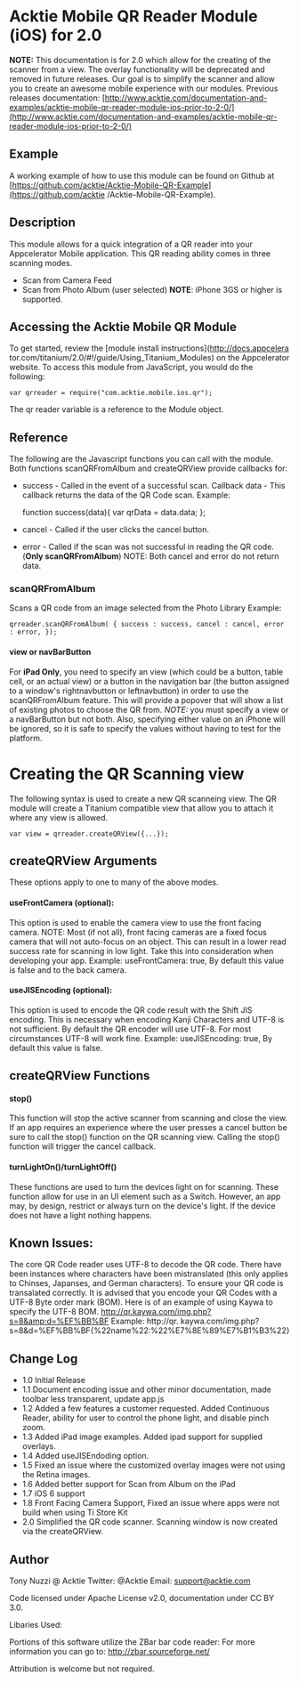 # Acktie Mobile QR Reader Module (iOS) for 2.0

**NOTE:** This documentation is for 2.0 which allow for the creating of the scanner from a view. The overlay functionality will be deprecated and removed in future releases. Our goal is to simplify the scanner and allow you to create an awesome mobile experience with our modules. Previous releases documentation: [http://www.acktie.com/documentation-and-examples/acktie-mobile-qr-reader-module-ios-prior-to-2-0/](http://www.acktie.com/documentation-and-examples/acktie-mobile-qr-reader-module-ios-prior-to-2-0/)

## Example

A working example of how to use this module can be found on Github at
[https://github.com/acktie/Acktie-Mobile-QR-Example](https://github.com/acktie
/Acktie-Mobile-QR-Example).

## Description

This module allows for a quick integration of a QR reader into your
Appcelerator Mobile application. This QR reading ability comes in three
scanning modes.

  * Scan from Camera Feed
  * Scan from Photo Album (user selected)
**NOTE**: iPhone 3GS or higher is supported. 

## Accessing the Acktie Mobile QR Module

To get started, review the [module install instructions](http://docs.appcelera
tor.com/titanium/2.0/#!/guide/Using_Titanium_Modules) on the Appcelerator
website. To access this module from JavaScript, you would do the following:

    
    var qrreader = require("com.acktie.mobile.ios.qr"); 

The qr reader variable is a reference to the Module object.

## Reference

The following are the Javascript functions you can call with the module. Both
functions scanQRFromAlbum and createQRView provide callbacks for:

  * success - Called in the event of a successful scan. Callback data - This callback returns the data of the QR Code scan.
Example:

    
    function success(data){ var qrData = data.data; }; 

  * cancel - Called if the user clicks the cancel button.
  * error - Called if the scan was not successful in reading the QR code. (**Only scanQRFromAlbum**)
NOTE: Both cancel and error do not return data.

### scanQRFromAlbum

Scans a QR code from an image selected from the Photo Library Example:

    
    qrreader.scanQRFromAlbum( { success : success, cancel : cancel, error : error, }); 

#### view or navBarButton

For **iPad Only**, you need to specify an view (which could be a button, table
cell, or an actual view) or a button in the navigation bar (the button
assigned to a window's rightnavbutton or leftnavbutton) in order to use the
scanQRFromAlbum feature. This will provide a popover that will show a list of
existing photos to choose the QR from. _NOTE:_ you must specify a view or a
navBarButton but not both. Also, specifying either value on an iPhone will be
ignored, so it is safe to specify the values without having to test for the
platform.

# Creating the QR Scanning view

The following syntax is used to create a new QR scanneing view. The QR module
will create a Titanium compatible view that allow you to attach it where any
view is allowed.

    
    var view = qrreader.createQRView({...});

## createQRView Arguments

These options apply to one to many of the above modes.

#### useFrontCamera (optional):

This option is used to enable the camera view to use the front facing camera.
NOTE: Most (if not all), front facing cameras are a fixed focus camera that
will not auto-focus on an object. This can result in a lower read success rate
for scanning in low light. Take this into consideration when developing your
app. Example: useFrontCamera: true, By default this value is false and to the
back camera.

#### useJISEncoding (optional):

This option is used to encode the QR code result with the Shift JIS encoding.
This is necessary when encoding Kanji Characters and UTF-8 is not sufficient.
By default the QR encoder will use UTF-8. For most circumstances UTF-8 will
work fine. Example: useJISEncoding: true, By default this value is false.

## createQRView Functions

#### stop()

This function will stop the active scanner from scanning and close the view.
If an app requires an experience where the user presses a cancel button be
sure to call the stop() function on the QR scanning view. Calling the stop()
function will trigger the cancel callback.

#### turnLightOn()/turnLightOff()

These functions are used to turn the devices light on for scanning. These
function allow for use in an UI element such as a Switch. However, an app may,
by design, restrict or always turn on the device's light. If the device does
not have a light nothing happens.

## Known Issues:

The core QR Code reader uses UTF-8 to decode the QR code. There have been
instances where characters have been mistranslated (this only applies to
Chinses, Japanses, and German characters). To ensure your QR code is
transalated correctly. It is advised that you encode your QR Codes with a
UTF-8 Byte order mark (BOM). Here is of an example of using Kaywa to specify
the UTF-8 BOM. http://qr.kaywa.com/img.php?s=8&amp;d=%EF%BB%BF Example: http://qr.
kaywa.com/img.php?s=8&amp;d=%EF%BB%BF{%22name%22:%22%E7%8E%89%E7%B1%B3%22}

## Change Log

  * 1.0 Initial Release
  * 1.1 Document encoding issue and other minor documentation, made toolbar less transparent, update app.js
  * 1.2 Added a few features a customer requested. Added Continuous Reader, ability for user to control the phone light, and disable pinch zoom.
  * 1.3 Added iPad image examples. Added ipad support for supplied overlays.
  * 1.4 Added useJISEndoding option.
  * 1.5 Fixed an issue where the customized overlay images were not using the Retina images.
  * 1.6 Added better support for Scan from Album on the iPad
  * 1.7 iOS 6 support
  * 1.8 Front Facing Camera Support, Fixed an issue where apps were not build when using Ti Store Kit
  * 2.0 Simplified the QR code scanner. Scanning window is now created via the createQRView.

## Author

Tony Nuzzi @ Acktie 
Twitter: @Acktie 
Email: support@acktie.com

Code licensed under Apache License v2.0, documentation under CC BY 3.0.

Libaries Used:

Portions of this software utilize the ZBar bar code reader:
  For more information you can go to: http://zbar.sourceforge.net/

Attribution is welcome but not required.

